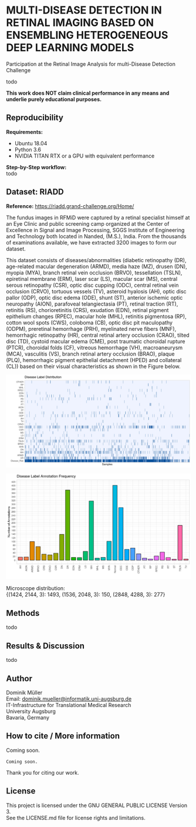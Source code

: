 # MULTI-DISEASE DETECTION IN RETINAL IMAGING BASED ON ENSEMBLING HETEROGENEOUS DEEP LEARNING MODELS

Participation at the Retinal Image Analysis for multi-Disease Detection Challenge

todo

**This work does NOT claim clinical performance in any means and underlie purely educational purposes.**

## Reproducibility

**Requirements:**
- Ubuntu 18.04
- Python 3.6
- NVIDIA TITAN RTX or a GPU with equivalent performance

**Step-by-Step workflow:**  
todo

## Dataset: RIADD

**Reference:** https://riadd.grand-challenge.org/Home/

The fundus images in RFMiD were captured by a retinal specialist himself at an Eye Clinic and public screening camp organized at the Center of Excellence in Signal and Image Processing, SGGS Institute of Engineering and Technology both located in Nanded, (M.S.), India.  From the thousands of examinations available, we have extracted 3200 images to form our dataset.

This dataset consists of diseases/abnormalities (diabetic retinopathy (DR), age-related macular degeneration (ARMD), media haze (MZ), drusen (DN), myopia (MYA), branch retinal vein occlusion (BRVO), tessellation (TSLN), epiretinal membrane (ERM), laser scar (LS), macular scar (MS), central serous retinopathy (CSR), optic disc cupping (ODC), central retinal vein occlusion (CRVO), tortuous vessels (TV), asteroid hyalosis (AH), optic disc pallor (ODP), optic disc edema (ODE), shunt (ST), anterior ischemic optic neuropathy (AION), parafoveal telangiectasia (PT), retinal traction (RT), retinitis (RS), chorioretinitis (CRS), exudation (EDN), retinal pigment epithelium changes (RPEC), macular hole (MHL), retinitis pigmentosa (RP), cotton wool spots (CWS), coloboma (CB), optic disc pit maculopathy (ODPM), preretinal hemorrhage (PRH), myelinated nerve fibers (MNF), hemorrhagic retinopathy (HR), central retinal artery occlusion (CRAO), tilted disc (TD), cystoid macular edema (CME), post traumatic choroidal rupture (PTCR), choroidal folds (CF), vitreous hemorrhage (VH), macroaneurysm (MCA), vasculitis (VS), branch retinal artery occlusion (BRAO), plaque (PLQ), hemorrhagic pigment epithelial detachment (HPED) and collateral (CL)) based on their visual characteristics as shown in the Figure below.

![fig_Heatmap](docs/label_heat.png)

![fig_LabelFreq](docs/label_freq.png)

Microscope distribution:  
{(1424, 2144, 3): 1493, (1536, 2048, 3): 150, (2848, 4288, 3): 277}

## Methods

todo

## Results & Discussion

todo

## Author

Dominik Müller  
Email: dominik.mueller@informatik.uni-augsburg.de  
IT-Infrastructure for Translational Medical Research  
University Augsburg  
Bavaria, Germany

## How to cite / More information

Coming soon.

```
Coming soon.
```

Thank you for citing our work.

## License

This project is licensed under the GNU GENERAL PUBLIC LICENSE Version 3.  
See the LICENSE.md file for license rights and limitations.
